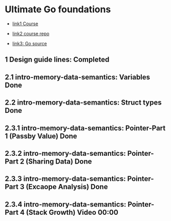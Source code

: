 # Ultimate Go foundations

- [link1 Course](https://courses.ardanlabs.com/courses/take/ultimate-go/lessons/7402994-2-3-4-pointers-part-4-stack-growth)

- [link2 course repo](https://github.com/ardanlabs/gotraining)

- [link3: Go source](https://github.com/golang/go)

## 1 Design guide lines: Completed

## 2.1 intro-memory-data-semantics: Variables Done

## 2.2 intro-memory-data-semantics: Struct types Done

## 2.3.1 intro-memory-data-semantics: Pointer-Part 1 (Passby Value)  Done

## 2.3.2 intro-memory-data-semantics: Pointer-Part 2 (Sharing Data)  Done

## 2.3.3 intro-memory-data-semantics: Pointer-Part 3 (Excaope Analysis)  Done

## 2.3.4 intro-memory-data-semantics: Pointer-Part 4 (Stack Growth)  Video 00:00
